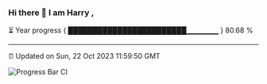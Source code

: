 ### Hi there 👋 I am Harry , 

⏳ Year progress { ████████████████████████▁▁▁▁▁▁ } 80.68 %

---

⏰ Updated on Sun, 22 Oct 2023 11:59:50 GMT

![Progress Bar CI](https://github.com/duykhang68/duykhang68/workflows/Progress%20Bar%20CI/badge.svg)
